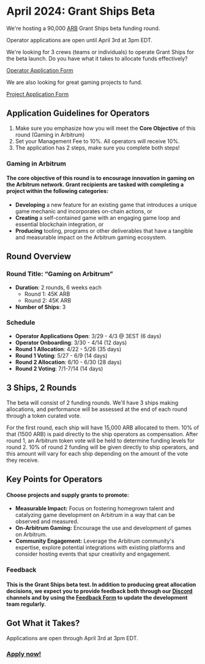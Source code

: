 # April 2024: Grant Ships Beta

We're hosting a 90,000 [ARB](https://www.coinbase.com/price/arbitrum) Grant Ships beta funding round.

Operator applications are open until April 3rd at 3pm EDT.

We're looking for 3 crews (teams or individuals) to operate Grant Ships for the beta launch. Do you have what it takes to allocate funds effectively?

[Operator Application Form](https://app.grantships.fun/create-ship)

We are also looking for great gaming projects to fund.

[Project Application Form](https://app.grantships.fun/create-project)

## Application Guidelines for Operators

1. Make sure you emphasize how you will meet the **Core Objective** of this round (Gaming in Arbitrum)
2. Set your Management Fee to 10%. All operators will receive 10%.
3. The application has 2 steps, make sure you complete both steps!

### Gaming in Arbitrum

#### The core objective of this round is to encourage **innovation in gaming** on the Arbitrum network. Grant recipients are tasked with completing a project within the following categories:

- **Developing** a new feature for an existing game that introduces a unique game mechanic and incorporates on-chain actions, or
- **Creating** a self-contained game with an engaging game loop and essential blockchain integration, or
- **Producing** tooling, programs or other deliverables that have a tangible and measurable impact on the Arbitrum gaming ecosystem.

## Round Overview

### Round Title: “Gaming on Arbitrum”

- **Duration**: 2 rounds, 6 weeks each
  - Round 1: 45K ARB
  - Round 2: 45K ARB
- **Number of Ships**: 3

### Schedule

- **Operator Applications Open**: 3/29 - 4/3 @ 3EST (6 days)
- **Operator Onboarding**: 3/30 - 4/14 (12 days)
- **Round 1 Allocation**: 4/22 - 5/26 (35 days)
- **Round 1 Voting**: 5/27 - 6/9 (14 days)
- **Round 2 Allocation**: 6/10 - 6/30 (28 days)
- **Round 2 Voting**: 7/1-7/14 (14 days)

## 3 Ships, 2 Rounds

The beta will consist of 2 funding rounds. We'll have 3 ships making allocations, and performance will be assessed at the end of each round through a token curated vote.

For the first round, each ship will have 15,000 ARB allocated to them. 10% of that (1500 ARB) is paid directly to the ship operators as compensation. After round 1, an Arbitrum token vote will be held to determine funding levels for round 2. 10% of round 2 funding will be given directly to ship operators, and this amount will vary for each ship depending on the amount of the vote they receive.

## Key Points for Operators

#### Choose projects and supply grants to promote:

- **Measurable Impact:** Focus on fostering homegrown talent and catalyzing game development on Arbitrum in a way that can be observed and measured.
- **On-Arbitrum Gaming:** Encourage the use and development of games on Arbitrum.
- **Community Engagement:** Leverage the Arbitrum community's expertise, explore potential integrations with existing platforms and consider hosting events that spur creativity and engagement.

### Feedback

#### This is the Grant Ships beta test. In addition to producing great allocation decisions, we expect you to provide feedback both through our [Discord](https://discord.gg/FydbKxFnyU) channels and by using the [Feedback Form](https://ed4avh6jdmk.typeform.com/to/ODDRiUm2) to update the development team regularly.

## Got What it Takes?

Applications are open through April 3rd at 3pm EDT.

### [Apply now!](https://app.grantships.fun)

